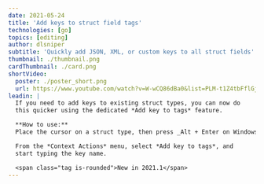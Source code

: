 ```yaml
---
date: 2021-05-24
title: 'Add keys to struct field tags'
technologies: [go]
topics: [editing]
author: dlsniper
subtitle: 'Quickly add JSON, XML, or custom keys to all struct fields'
thumbnail: ./thumbnail.png
cardThumbnail: ./card.png
shortVideo:
  poster: ./poster_short.png
  url: https://www.youtube.com/watch?v=W-wCQ86dBa0&list=PLM-t1Z4tbFflGjn5Qzjjku5J7SX3p-nhY&index=4&t=0s
leadin: |
  If you need to add keys to existing struct types, you can now do
  this quicker using the dedicated *Add key to tags* feature.

  **How to use:**
  Place the cursor on a struct type, then press _Alt + Enter on Windows/Linux_ or _⌥ + ⏎ on macOS_.

  From the *Context Actions* menu, select *Add key to tags*, and 
  start typing the key name. 

  <span class="tag is-rounded">New in 2021.1</span>
---
```

